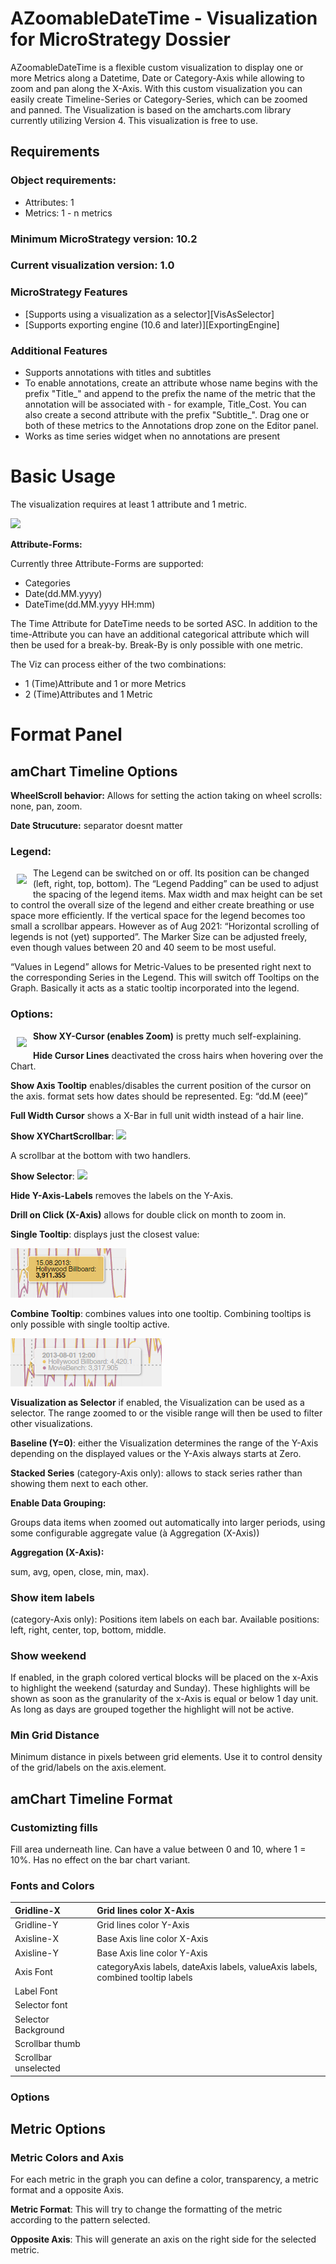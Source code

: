 # AZoomableDateTime - Visualization for MicroStrategy Dossier

AZoomableDateTime is a flexible custom visualization to display one or more Metrics along a Datetime, Date or Category-Axis while allowing to zoom and pan along the X-Axis. With this custom visualization you can easily create Timeline-Series or Category-Series, which can be zoomed and panned. The Visualization is based on the amcharts.com library currently utilizing Version 4.
This visualization is free to use.

## Requirements

### Object requirements:
  - Attributes: 1
  - Metrics: 1 - n metrics

### Minimum MicroStrategy version: 10.2

### Current visualization version: 1.0

### MicroStrategy Features
  - [Supports using a visualization as a selector][VisAsSelector]
  - [Supports exporting engine  (10.6 and later)][ExportingEngine]

### Additional Features
  - Supports annotations with titles and subtitles
  - To enable annotations, create an attribute whose name begins with the prefix "Title_" and append to the prefix the name of the metric that the annotation will be associated with - for example, Title_Cost. You can also create a second attribute with the prefix "Subtitle_". Drag one or both of these metrics to the Annotations drop zone on the Editor panel.
  - Works as time series widget when no annotations are present

# Basic Usage
The visualization requires at least 1 attribute and 1 metric.

![](img/001.png)

**Attribute-Forms:**

Currently three Attribute-Forms are supported: 

- Categories
- Date(dd.MM.yyyy) 
- DateTime(dd.MM.yyyy HH:mm) 

The Time Attribute for DateTime needs to be sorted ASC. In addition to the time-Attribute you can have an additional categorical attribute which will then be used for a break-by. Break-By is only possible with one metric.

The Viz can process either of the two combinations:

- 1 (Time)Attribute and 1 or more Metrics
- 2 (Time)Attributes and 1 Metric


# Format Panel
## amChart Timeline Options
**WheelScroll behavior:** Allows for setting the action taking on wheel scrolls: none, pan, zoom.

**Date Strucuture:** separator doesnt matter

### Legend:
<img align="left" style="padding: 10px;" src="img/002.png">

The Legend can be switched on or off. Its position can be changed (left, right, top, bottom). The “Legend Padding” can be used to adjust the spacing of the legend items. Max width and max height can be set to control the overall size of the legend and either create breathing or use space more efficiently. If the vertical space for the legend becomes too small a scrollbar appears. However as of Aug 2021: “Horizontal scrolling of legends is not (yet) supported”. The Marker Size can be adjusted freely, even though values between 20 and 40 seem to be most useful. 

“Values in Legend” allows for Metric-Values to be presented right next to the corresponding Series in the Legend. This will switch off Tooltips on the Graph. Basically it acts as a static tooltip incorporated into the legend.



### Options:
<img align="left" style="padding: 10px;" src="img/003.png">

**Show XY-Cursor (enables Zoom)** is pretty much self-explaining. 

**Hide Cursor Lines** deactivated the cross hairs when hovering over the Chart.

**Show Axis Tooltip** enables/disables the current position of the cursor on the axis.
format sets how dates should be represented. Eg: “dd.M (eee)”

**Full Width Cursor** shows a X-Bar in full unit width instead of a hair line.

**Show XYChartScrollbar**:
![](img/004.png)

A scrollbar at the bottom with two handlers.

**Show Selector**:
![](img/005.png)

**Hide Y-Axis-Labels** removes the labels on the Y-Axis.

**Drill on Click (X-Axis)** allows for double click on month to zoom in.

**Single Tooltip**: displays just the closest value:

![](img/006.png)

**Combine Tooltip**: combines values into one tooltip. Combining tooltips is only possible with single tooltip active.

![](img/007.png)

**Visualization as Selector** if enabled, the Visualization can be used as a selector. The range zoomed to or the visible range will then be used to filter other visualizations.

**Baseline (Y=0)**: either the Visualization determines the range of the Y-Axis depending on the displayed values or the Y-Axis always starts at Zero.

**Stacked Series** (category-Axis only): allows to stack series rather than showing them next to each other.

**Enable Data Grouping:**

Groups data items when zoomed out automatically into larger periods, using some configurable aggregate value (à Aggregation (X-Axis))

**Aggregation (X-Axis):**

sum, avg, open, close, min, max).
### Show item labels
(category-Axis only): Positions item labels on each bar. Available positions: left, right, center, top, bottom, middle.
### Show weekend
If enabled, in the graph colored vertical blocks will be placed on the x-Axis to highlight the weekend (saturday and Sunday). These highlights will be shown as soon as the granularity of the x-Axis is equal or below 1 day unit. As long as days are grouped together the highlight will not be active.

### Min Grid Distance
Minimum distance in pixels between grid elements. Use it to control density of the grid/labels on the axis.element.

## amChart Timeline Format
### Customizting fills
Fill area underneath line. Can have a value between 0 and 10, where 1 = 10%. Has no effect on the bar chart variant.
### Fonts and Colors

|Gridline-X|Grid lines color X-Axis|
| :- | :- |
|Gridline-Y|Grid lines color Y-Axis|
|Axisline-X|Base Axis line color X-Axis|
|Axisline-Y|Base Axis line color Y-Axis|
|Axis Font|categoryAxis labels, dateAxis labels, valueAxis labels, combined tooltip labels|
|Label Font||
|Selector font||
|Selector Background||
|Scrollbar thumb||
|Scrollbar unselected||

### Options

## Metric Options
### Metric Colors and Axis
For each metric in the graph you can define a color, transparency, a metric format and a opposite Axis.

**Metric Format**: This will try to change the formatting of the metric according to the pattern selected.

**Opposite Axis**: This will generate an axis on the right side for the selected metric.


